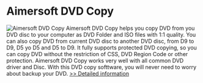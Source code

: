# Aimersoft DVD Copy
![Aimersoft DVD Copy](https://mycommerce.akamaized.net/api/pimages/P300952609/BIG/300952609.PNG)
Aimersoft DVD Copy helps you copy DVD from you DVD disc to your computer as DVD Folder and ISO files with 1:1 quality. You can also copy DVD from current DVD disc to another DVD disc, from D9 to D9, D5 yo D5 and D5 to D9. It fully supports protected DVD copying, so you can copy DVD without the restriction of CSS, DVD Region Code or other protection. Aimersoft DVD Copy works very well with all common DVD driver and Disc. With this DVD copy softtware, you will never need to worry about backup your DVD.
[>> Detailed information](https://secure.shareit.com/shareit/product.html?productid=300952609&affiliateid=200057808)